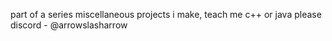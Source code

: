 part of a series miscellaneous projects i make,
teach me c++ or java please
discord - @arrowslasharrow
